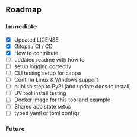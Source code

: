 ## Roadmap

### Immediate
* [x] Updated LICENSE
* [x] Gitops / CI / CD
* [x] How to contribute
* [ ] updated readme with how to
* [ ] setup logging correctly
* [ ] CLI testing setup for cappa
* [ ] Confirm Linux & Windows support
* [ ] publish step to PyPI (and update docs to install)
* [ ] UV tool install testing
* [ ] Docker image for this tool and example
* [ ] Shared app state setup
* [ ] typed yaml or toml configs

### Future
